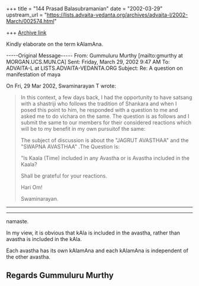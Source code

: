 +++
title = "144 Prasad Balasubramanian"
date = "2002-03-29"
upstream_url = "https://lists.advaita-vedanta.org/archives/advaita-l/2002-March/002574.html"

+++
[Archive link](https://lists.advaita-vedanta.org/archives/advaita-l/2002-March/002574.html)

Kindly elaborate on the term kAlamAna.

-----Original Message-----
From: Gummuluru Murthy [mailto:gmurthy at MORGAN.UCS.MUN.CA]
Sent: Friday, March 29, 2002 9:47 AM
To: ADVAITA-L at LISTS.ADVAITA-VEDANTA.ORG
Subject: Re: A question on manifestation of maya


On Fri, 29 Mar 2002, Swaminarayan T wrote:

>
> In this context, a few days back, I had the opportunity to have satsang
> with a shastriji who follows the tradition of Shankara and when I posed
> this point to him, he responded with a question to me and asked me to do
> vichara on the same. The question is as follows and I submit the same to
> our members for their considered reactions which will be to my benefit
> in my  own pursuitof the same:
>
> The subject of discussion is about the "JAGRUT AVASTHAA" and the  "SWAPNA
> AVASTHAA" .The Question is:
>
>"Is Kaala (Time) included in any Avastha or is Avastha included in the
Kaala?
>
> Shall be grateful for your reactions.
>
> Hari Om!
>
> Swaminarayan.
>
>
----------------------------------------------------------------------------
-----------------------------------
>

namaste.

In my view, it is obvious that kAla is included in the avastha, rather
than avastha is included in the kAla.

Each avastha has its own kAlamAna and each kAlamAna is independent of
the other avastha.

Regards
Gummuluru Murthy
------------------------------------------------------------------------

